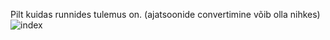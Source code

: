 Pilt kuidas runnides tulemus on. (ajatsoonide convertimine võib olla nihkes)
![index](https://github.com/travis-sova/yrno/assets/124631581/0c7a3084-d736-44ca-a86a-67b24ade155a)
